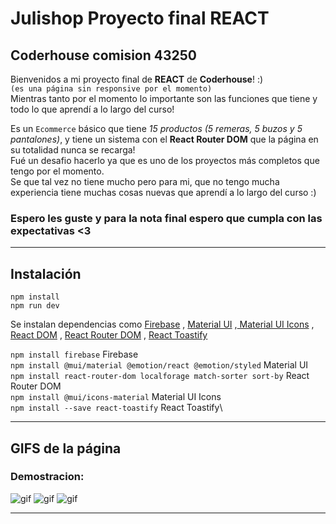 # Julishop Proyecto final REACT

## Coderhouse comision 43250

Bienvenidos a mi proyecto final de **REACT** de **Coderhouse**! :)\
`(es una página sin responsive por el momento)`\
Mientras tanto por el momento lo importante son las funciones que tiene y todo lo que aprendí a lo largo del curso!

Es un `Ecommerce` básico que tiene _15 productos (5 remeras, 5 buzos y 5 pantalones)_, y tiene un sistema con el **React Router DOM** que la página en su totalidad nunca se recarga!\
Fué un desafio hacerlo ya que es uno de los proyectos más completos que tengo por el momento.\
Se que tal vez no tiene mucho pero para mi, que no tengo mucha experiencia tiene muchas cosas nuevas que aprendí a lo largo del curso :)

### Espero les guste y para la nota final espero que cumpla con las expectativas <3

---

## Instalación

```
npm install
npm run dev
```

Se instalan dependencias como [Firebase](https://firebase.google.com/) , [Material UI](https://mui.com/) ,[ Material UI Icons](https://mui.com/material-ui/icons/) , [React DOM](https://es.legacy.reactjs.org/docs/react-dom.html) , [React Router DOM](https://reactrouter.com/en/main) , [React Toastify ](https://fkhadra.github.io/react-toastify/introduction)

`npm install firebase` Firebase\
`npm install @mui/material @emotion/react @emotion/styled` Material UI\
`npm install react-router-dom localforage match-sorter sort-by` React Router DOM\
`npm install @mui/icons-material` Material UI Icons\
`npm install --save react-toastify` React Toastify\

---

## GIFS de la página

### Demostracion:

![gif](https://media.giphy.com/media/v1.Y2lkPTc5MGI3NjExajJ2bjA3ZmFza2FkYWZkODhpZDhrd2V4bDV3ZHdsNjloeTEwZ3c5bSZlcD12MV9pbnRlcm5hbF9naWZfYnlfaWQmY3Q9Zw/ehpZvh8LNg3wWSVSBZ/giphy.gif)
![gif](https://media.giphy.com/media/v1.Y2lkPTc5MGI3NjExNHFvdzhxODQ5aHkzaDluajlmbmRvN3E5a2M1czF1YXI2M2U3ZjlkOCZlcD12MV9pbnRlcm5hbF9naWZfYnlfaWQmY3Q9Zw/AxztUPe269Ptraf2ng/giphy.gif)
![gif](https://media.giphy.com/media/p4A2Ue4J5cm2kg2lVX/giphy.gif)

---
